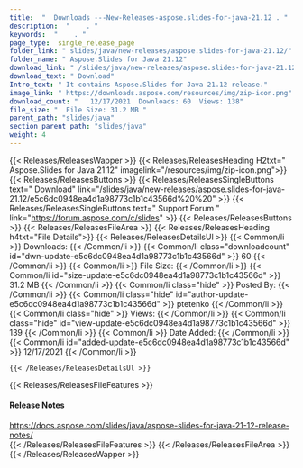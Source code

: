 ```yaml
---
title:  "  Downloads ---New-Releases-aspose.slides-for-java-21.12 . " 
description:  "    . " 
keywords:  "    . " 
page_type:  single_release_page
folder_link: " slides/java/new-releases/aspose.slides-for-java-21.12/"
folder_name: " Aspose.Slides for Java 21.12"
download_link: " /slides/java/new-releases/aspose.slides-for-java-21.12/e5c6dc0948ea4d1a98773c1b1c43566d"
download_text: " Download"
Intro_text: " It contains Aspose.Slides for Java 21.12 release."
image_link: " https://downloads.aspose.com/resources/img/zip-icon.png"
download_count: "   12/17/2021  Downloads: 60  Views: 138"
file_size: "  File Size: 31.2 MB "
parent_path: "slides/java"
section_parent_path: "slides/java"
weight: 4 
---
```


{{< Releases/ReleasesWapper >}}
  {{< Releases/ReleasesHeading H2txt=" Aspose.Slides for Java 21.12" imagelink="/resources/img/zip-icon.png">}}
  {{< Releases/ReleasesButtons >}}
    {{< Releases/ReleasesSingleButtons text=" Download" link="/slides/java/new-releases/aspose.slides-for-java-21.12/e5c6dc0948ea4d1a98773c1b1c43566d%20%20" >}}
    {{< Releases/ReleasesSingleButtons text=" Support Forum " link="https://forum.aspose.com/c/slides" >}}
  {{< Releases/ReleasesButtons >}}
  {{< Releases/ReleasesFileArea >}}
    {{< Releases/ReleasesHeading h4txt="File Details">}}
    {{< Releases/ReleasesDetailsUl >}}
            {{< Common/li  >}} Downloads: {{< /Common/li >}} 
      {{< Common/li class="downloadcount" id="dwn-update-e5c6dc0948ea4d1a98773c1b1c43566d" >}} 60 {{< /Common/li >}} 
      {{< Common/li  >}} File Size: {{< /Common/li >}} 
      {{< Common/li id="size-update-e5c6dc0948ea4d1a98773c1b1c43566d" >}} 31.2 MB {{< /Common/li >}} 
      {{< Common/li  class="hide" >}} Posted By: {{< /Common/li >}} 
      {{< Common/li class="hide" id="author-update-e5c6dc0948ea4d1a98773c1b1c43566d" >}} ptetenko {{< /Common/li >}} 
      {{< Common/li class="hide"  >}} Views: {{< /Common/li >}} 
      {{< Common/li class="hide" id="view-update-e5c6dc0948ea4d1a98773c1b1c43566d" >}} 139 {{< /Common/li >}} 
      {{< Common/li  >}} Date Added: {{< /Common/li >}} 
      {{< Common/li id="added-update-e5c6dc0948ea4d1a98773c1b1c43566d" >}} 12/17/2021 {{< /Common/li >}} 

    {{< /Releases/ReleasesDetailsUl >}}

  {{< Releases/ReleasesFileFeatures >}}
      <h4>Release Notes</h4><div><a href="https://docs.aspose.com/slides/java/aspose-slides-for-java-21-12-release-notes/">https://docs.aspose.com/slides/java/aspose-slides-for-java-21-12-release-notes/</a></div>
  {{< /Releases/ReleasesFileFeatures >}}
 {{< /Releases/ReleasesFileArea >}}
{{< /Releases/ReleasesWapper >}}


